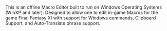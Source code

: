 This is an offline Macro Editor built to run on Windows Operating Systems (WinXP and later).  Designed to allow one to edit in-game Macros for the game Final Fantasy XI with support for Windows commands, Clipboard Support, and Auto-Translate phrase support.